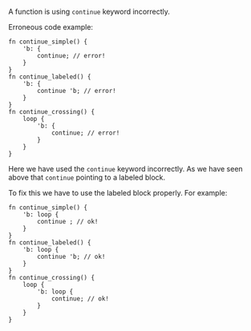 A function is using `continue` keyword incorrectly.

Erroneous code example:

```compile_fail,E0696
fn continue_simple() {
    'b: {
        continue; // error!
    }
}
fn continue_labeled() {
    'b: {
        continue 'b; // error!
    }
}
fn continue_crossing() {
    loop {
        'b: {
            continue; // error!
        }
    }
}
```

Here we have used the `continue` keyword incorrectly. As we
have seen above that `continue` pointing to a labeled block.

To fix this we have to use the labeled block properly.
For example:

```
fn continue_simple() {
    'b: loop {
        continue ; // ok!
    }
}
fn continue_labeled() {
    'b: loop {
        continue 'b; // ok!
    }
}
fn continue_crossing() {
    loop {
        'b: loop {
            continue; // ok!
        }
    }
}
```
